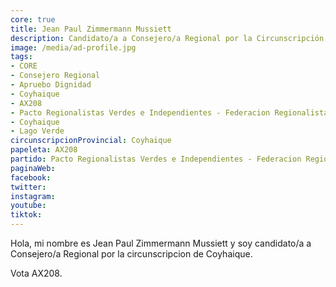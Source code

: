 ```yaml
---
core: true
title: Jean Paul Zimmermann Mussiett
description: Candidato/a a Consejero/a Regional por la Circunscripción de Coyhaique
image: /media/ad-profile.jpg
tags:
- CORE
- Consejero Regional
- Apruebo Dignidad
- Coyhaique
- AX208
- Pacto Regionalistas Verdes e Independientes - Federacion Regionalista Verde Social - Partido Republicano De Chile
- Coyhaique
- Lago Verde
circunscripcionProvincial: Coyhaique
papeleta: AX208
partido: Pacto Regionalistas Verdes e Independientes - Federacion Regionalista Verde Social - Partido Republicano De Chile
paginaWeb:
facebook:
twitter:
instagram:
youtube:
tiktok:
---
```

Hola, mi nombre es Jean Paul Zimmermann Mussiett y soy candidato/a a Consejero/a Regional por la circunscripcion de Coyhaique.

Vota AX208.